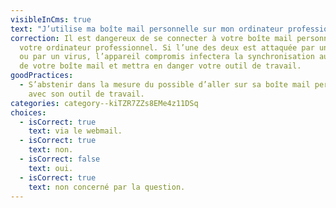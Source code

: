 ```yaml
---
visibleInCms: true
text: "J’utilise ma boîte mail personnelle sur mon ordinateur professionnel :"
correction: Il est dangereux de se connecter à votre boîte mail personnelle sur
  votre ordinateur professionnel. Si l’une des deux est attaquée par un pirate
  ou par un virus, l’appareil compromis infectera la synchronisation automatique
  de votre boîte mail et mettra en danger votre outil de travail.
goodPractices:
  - S’abstenir dans la mesure du possible d’aller sur sa boîte mail personnelle
    avec son outil de travail.
categories: category--kiTZR7ZZs8EMe4z11DSq
choices:
  - isCorrect: true
    text: via le webmail.
  - isCorrect: true
    text: non.
  - isCorrect: false
    text: oui.
  - isCorrect: true
    text: non concerné par la question.
---
```


